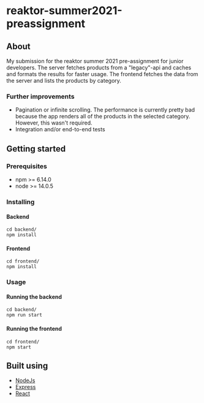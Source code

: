 # reaktor-summer2021-preassignment

## About
My submission for the reaktor summer 2021 pre-assignment for junior developers. The server fetches products from a "legacy"-api and caches and formats the results for faster usage. The frontend fetches the data from the server and lists the products by category.

### Further improvements
+ Pagination or infinite scrolling. The performance is currently pretty bad because the app renders all of the products in the selected category. However, this wasn't required.
+ Integration and/or end-to-end tests

## Getting started

### Prerequisites
+ npm >= 6.14.0
+ node >= 14.0.5

### Installing
#### Backend
```
cd backend/
npm install
```

#### Frontend
```
cd frontend/
npm install
```

### Usage
#### Running the backend
```
cd backend/
npm run start
```

#### Running the frontend
```
cd frontend/
npm start
```

## Built using
+ [NodeJs](https://nodejs.org/en/)
+ [Express](https://expressjs.com/)
+ [React](https://reactjs.org/)
